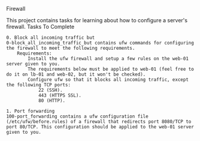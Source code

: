Firewall

This project contains tasks for learning about how to configure a server's firewall.
Tasks To Complete

    0. Block all incoming traffic but
    0-block_all_incoming_traffic_but contains ufw commands for configuring the firewall to meet the following requirements.
        Requirements:
            Install the ufw firewall and setup a few rules on the web-01 server given to you.
            The requirements below must be applied to web-01 (feel free to do it on lb-01 and web-02, but it won't be checked).
            Configure ufw so that it blocks all incoming traffic, except the following TCP ports:
                22 (SSH).
                443 (HTTPS SSL).
                80 (HTTP).

    1. Port forwarding
    100-port_forwarding contains a ufw configuration file (/etc/ufw/before.rules) of a firewall that redirects port 8080/TCP to port 80/TCP. This configuration should be applied to the web-01 server given to you.

